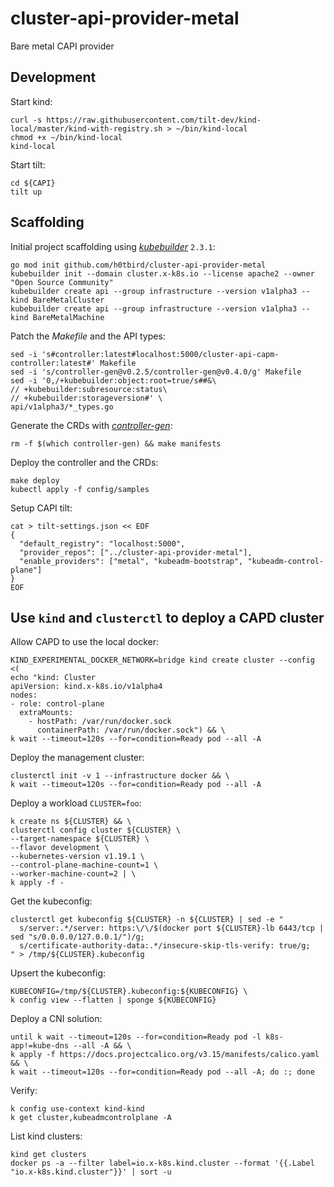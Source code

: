 # cluster-api-provider-metal
Bare metal CAPI provider

## Development

Start kind:
```
curl -s https://raw.githubusercontent.com/tilt-dev/kind-local/master/kind-with-registry.sh > ~/bin/kind-local
chmod +x ~/bin/kind-local
kind-local
```

Start tilt:
```
cd ${CAPI}
tilt up
```

## Scaffolding
Initial project scaffolding using *[kubebuilder](https://github.com/kubernetes-sigs/kubebuilder)* `2.3.1`:
```
go mod init github.com/h0tbird/cluster-api-provider-metal
kubebuilder init --domain cluster.x-k8s.io --license apache2 --owner "Open Source Community"
kubebuilder create api --group infrastructure --version v1alpha3 --kind BareMetalCluster
kubebuilder create api --group infrastructure --version v1alpha3 --kind BareMetalMachine
```

Patch the *Makefile* and the API types:
```
sed -i 's#controller:latest#localhost:5000/cluster-api-capm-controller:latest#' Makefile
sed -i 's/controller-gen@v0.2.5/controller-gen@v0.4.0/g' Makefile
sed -i '0,/+kubebuilder:object:root=true/s##&\
// +kubebuilder:subresource:status\
// +kubebuilder:storageversion#' \
api/v1alpha3/*_types.go
```

Generate the CRDs with *[controller-gen](https://github.com/kubernetes-sigs/controller-tools)*:
```
rm -f $(which controller-gen) && make manifests
```

Deploy the controller and the CRDs:
```
make deploy
kubectl apply -f config/samples
```

Setup CAPI tilt:
```
cat > tilt-settings.json << EOF
{
  "default_registry": "localhost:5000",
  "provider_repos": ["../cluster-api-provider-metal"],
  "enable_providers": ["metal", "kubeadm-bootstrap", "kubeadm-control-plane"]
}
EOF
```

## Use `kind` and `clusterctl` to deploy a CAPD cluster

Allow CAPD to use the local docker:
```
KIND_EXPERIMENTAL_DOCKER_NETWORK=bridge kind create cluster --config <(
echo "kind: Cluster
apiVersion: kind.x-k8s.io/v1alpha4
nodes:
- role: control-plane
  extraMounts:
    - hostPath: /var/run/docker.sock
      containerPath: /var/run/docker.sock") && \
k wait --timeout=120s --for=condition=Ready pod --all -A
```

Deploy the management cluster:
```
clusterctl init -v 1 --infrastructure docker && \
k wait --timeout=120s --for=condition=Ready pod --all -A
```

Deploy a workload `CLUSTER=foo`:
```
k create ns ${CLUSTER} && \
clusterctl config cluster ${CLUSTER} \
--target-namespace ${CLUSTER} \
--flavor development \
--kubernetes-version v1.19.1 \
--control-plane-machine-count=1 \
--worker-machine-count=2 | \
k apply -f -
```

Get the kubeconfig:
```
clusterctl get kubeconfig ${CLUSTER} -n ${CLUSTER} | sed -e "
  s/server:.*/server: https:\/\/$(docker port ${CLUSTER}-lb 6443/tcp | sed "s/0.0.0.0/127.0.0.1/")/g;
  s/certificate-authority-data:.*/insecure-skip-tls-verify: true/g;
" > /tmp/${CLUSTER}.kubeconfig
```

Upsert the kubeconfig:
```
KUBECONFIG=/tmp/${CLUSTER}.kubeconfig:${KUBECONFIG} \
k config view --flatten | sponge ${KUBECONFIG}
```

Deploy a CNI solution:
```
until k wait --timeout=120s --for=condition=Ready pod -l k8s-app!=kube-dns --all -A && \
k apply -f https://docs.projectcalico.org/v3.15/manifests/calico.yaml && \
k wait --timeout=120s --for=condition=Ready pod --all -A; do :; done
```

Verify:
```
k config use-context kind-kind
k get cluster,kubeadmcontrolplane -A
```

List kind clusters:
```
kind get clusters
docker ps -a --filter label=io.x-k8s.kind.cluster --format '{{.Label "io.x-k8s.kind.cluster"}}' | sort -u
```
